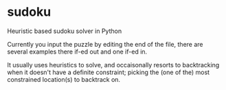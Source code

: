 # sudoku
Heuristic based sudoku solver in Python

Currently you input the puzzle by editing the end of the
file, there are several examples there if-ed out and one
if-ed in.

It usually uses heuristics to solve, and occaisonally resorts
to backtracking when it doesn't have a definite constraint; 
picking the (one of the) most constrained location(s) to backtrack
on.
 
